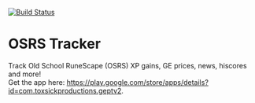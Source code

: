 [![Build Status](https://travis-ci.com/osrs-tracker/osrs-tracker.svg?branch=master)](https://travis-ci.com/osrs-tracker/osrs-tracker)
# OSRS Tracker
Track Old School RuneScape (OSRS) XP gains, GE prices, news, hiscores and more!  
Get the app here: https://play.google.com/store/apps/details?id=com.toxsickproductions.geptv2.
